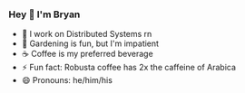 ### Hey 👋 I'm Bryan

- 🔭 I work on Distributed Systems rn
- 🌱 Gardening is fun, but I'm impatient
- ☕ Coffee is my preferred beverage
- ⚡ Fun fact: Robusta coffee has 2x the caffeine of Arabica
- 😄 Pronouns: he/him/his

<!--
**bbtong/bbtong** is a ✨ _special_ ✨ repository because its `README.md` (this file) appears on your GitHub profile.

Here are some ideas to get you started:

- 🔭 I’m currently working on ...
- 🌱 I’m currently learning ...
- 👯 I’m looking to collaborate on ...
- 🤔 I’m looking for help with ...
- 💬 Ask me about ...
- 📫 How to reach me: ...
- 😄 Pronouns: ...
- ⚡ Fun fact: ...
-->
